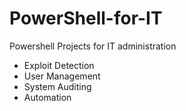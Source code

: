 # PowerShell-for-IT
Powershell Projects for IT administration

- Exploit Detection
- User Management
- System Auditing
- Automation
